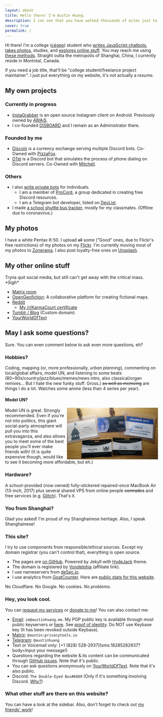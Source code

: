 ```yaml
---
layout: about
title: Hello there! I'm Austin Huang.
description: I can see that you have walked thousands of miles just to reach this website, but that's just my homepage. Have fun... I guess.
cover: true
permalink: /
---
```


<style>
@media ( max-width : 800px) {
    .resize1 {
        width: 150px !important;
    }
    .resize2 {
        display: none !important;
    }
}
</style>

Hi there! I'm a college ([cégep](https://en.wikipedia.org/wiki/CEGEP)) student who [writes JavaScript chatbots](#my-coding-projects), [takes photos](#my-photos), studies, and [explores online stuff](#my-other-online-stuff-like-social-media). You may reach me using [these methods](#hey-you-look-cool). Straight outta the metropolis of Shanghai, China, I currently reside in Montréal, Canada.

If you need a job title, that'll be "college student/freelance project maintainer". I just put everything on my website, it's not actually a *resume*.

## My own projects

### Currently in progress
* [InstaGrabber](https://instagrabber.austinhuang.me) is an open source Instagram client on Android. Previously owned by [AWAiS](https://gitlab.com/AwaisKing).
* I co-founded [DISBOARD](https://disboard.org) and I remain as an Administrator there.

### Founded by me
* [Discoin](http://discoin.gitbooks.io/docs) is a currency exchange serving multiple Discord bots. Co-Owned with [PizzaFox](https://jonah.pw).
* [DTel](https://dtel.austinhuang.me) is a Discord bot that simulates the process of phone dialing on Discord servers. Co-Owned with [Mitchell](https://github.com/mitchell3514).

### Others
* I also [write private bots](/services) for individuals.
  * I am a member of [ProCord](https://discord.gg/auHudND), a group dedicated in creating free Discord resources.
  * I am a Telegram bot developer, listed on [DevList](http://t.me/devlist).
* I made [a school shuttle bus tracker](https://stm.austinhuang.me), mostly for my classmates. (Offline due to coronavirus.)

## My photos

<div class="resize2" id="myElement" style="float:right;"></div>
<script type="text/javascript" src="javascript-flickr-badge.min.js"></script>
<script type="text/javascript">
   jsFlickrBadge(document.getElementById('myElement'), {
       flickrId: '136075370@N04',
       feed: 'user',
       tags: '',
       rows: 4,
       columns: 4,
       size: 75,
       animation: 'flipX',
       animationSpeed: 1,
       animationPause: 2
     });
</script>

I have a white Pentax K-50. I upload ~~all~~ some ("Good" ones, due to Flickr's free restrictions) of my photos on my [Flickr](https://flic.kr/austin0131). I'm currently moving most of my photos to [Zonerama](https://austinhuang0131.zonerama.com). I also post loyalty-free ones on [Unsplash](https://unsplash.com/@austinhuang).

## My other online stuff

Tryna quit social media, but still can't get away with the critical mass. *\*Sigh\**

* [Matrix room](https://matrix.to/#/#bistro:privacytools.io)
* [OpenGeofiction](http://opengeofiction.net/user/austinhuang/history): A collaborative platform for creating fictional maps.
* [Reddit](http://reddit.com/u/austinhuang)
  * [My /r/KarmaCourt certificate](https://i.imgur.com/dJCyzex.jpg)
* [Tumblr / Blog](https://blog.austinhuang.me) (Custom domain)
* [YourWorldOfText](https://www.yourworldoftext.com/~austinhuang/)

## May I ask some questions?
Sure. You can even comment below to ask even more questions, eh?

### Hobbies?
Coding, mapping (or, more professionally, *urban planning*), commenting on local/global affairs, model UN, and listening to some beats (80~90s/country/jazz/blues/memes/news intro, also classical/organ remixes... But I hate the new funky stuff. Gross.) ~~as well as memeing~~ are things I do a lot. Watches some anime (less than 4 series per year).

#### Model UN?
<img src="./assets/model_un.jpg" alt="Name tags of attended MUN conferences" align="right" width="300"/>

Model UN is great. Strongly recommended. Even if you're not into politics, this giant social-party atmosphere will pull you into this extravaganza, and also allows you to meet some of the best people you'll ever make friends with! (It is quite expensive though, would like to see it becoming more affordable, but eh.)

### Hardware?
A school-provided (now owned) fully-stickered repaired-once MacBook Air (13-inch, 2017) plus several shared VPS from online people ~~comrades~~ and free services (e.g. [Glitch](https://glitch.com)). That's it.

### You from Shanghai?
Glad you asked! I'm proud of my Shanghainese heritage. Also, I speak Shanghainese!

### This site?
I try to use components from responsible/ethical sources. Except my domain registrar (you can't control that), everything is open source.

* The pages are [on GitHub](https://github.com/austinhuang0131/austinhuang0131.github.io). Powered by Jekyll with [HydeJack](https://hydejack.com/) theme.
* The domain is registered by [Vondelphia](https://von.enterprises/aff.php?aff=1870) (affiliate link).
* I use nameservers from [deSec.io](https://desec.io).
* I use analytics from [GoatCounter](https://goatcounter.com). Here are [public stats for this website](https://0131.goatcounter.com).

No Cloudflare. No Google. No cookies. *No problemo.*

### Hey, you look cool.
You can [request my services](/services) or [donate to me](/donate)! You can also contact me:

* [Email](mailto:im@austinhuang.me): `im@austinhuang.me`. My PGP public key is available through most public keyservers or [here](./assets/key.asc). See [proof of identity](https://metacode.biz/openpgp/key#F4C5BE258540E91AB01B448584C23AA04587A91F). Do NOT use Keybase key (It has been revoked outside Keybase).
* [Matrix](https://matrix.to/#/@austin:privacytools.io): `@austin:privacytools.io`
* [Telegram](http://t.me/austinhuang): `@austinhuang`
* Text or Voicemail only: [+1 (828) 528-2937](sms:18285282937?body=Input your message!)
* Questions regarding the website & its content can be communicated through [GitHub issues](https://github.com/austinhuang0131/austinhuang0131/issues). Note that it's public.
* You can ask questions anonymously on [YourWorldOfText](https://www.yourworldoftext.com/~austinhuang/). Note that it's also public.
* Discord: `The Double-Eyed Bus#6889` (Only if it's something involving Discord. [Why?](/discord-issues))

### What other stuff are there on this website?
You can have a look at the sidebar. Also, don't forget to check out [my friends' work](/reference)!
